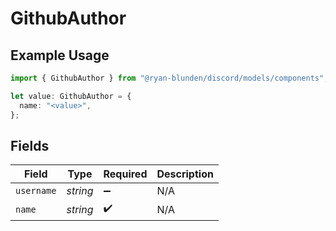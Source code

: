 # GithubAuthor

## Example Usage

```typescript
import { GithubAuthor } from "@ryan-blunden/discord/models/components";

let value: GithubAuthor = {
  name: "<value>",
};
```

## Fields

| Field              | Type               | Required           | Description        |
| ------------------ | ------------------ | ------------------ | ------------------ |
| `username`         | *string*           | :heavy_minus_sign: | N/A                |
| `name`             | *string*           | :heavy_check_mark: | N/A                |